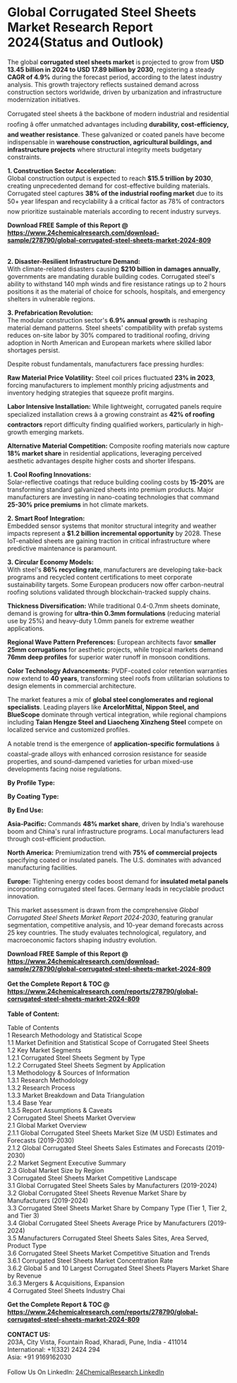 <h1>Global Corrugated Steel Sheets Market Research Report 2024(Status and Outlook)</h1><p>The global <strong>corrugated steel sheets market</strong> is projected to grow from <strong>USD 13.45 billion in 2024 to USD 17.89 billion by 2030</strong>, registering a steady <strong>CAGR of 4.9%</strong> during the forecast period, according to the latest industry analysis. This growth trajectory reflects sustained demand across construction sectors worldwide, driven by urbanization and infrastructure modernization initiatives.</p><p>Corrugated steel sheets â the backbone of modern industrial and residential roofing â offer unmatched advantages including <strong>durability, cost-efficiency, and weather resistance</strong>. These galvanized or coated panels have become indispensable in <strong>warehouse construction, agricultural buildings, and infrastructure projects</strong> where structural integrity meets budgetary constraints.</p><p><strong>1. Construction Sector Acceleration:</strong><br>
Global construction output is expected to reach <strong>$15.5 trillion by 2030</strong>, creating unprecedented demand for cost-effective building materials. Corrugated steel captures <strong>38% of the industrial roofing market</strong> due to its 50+ year lifespan and recyclability â a critical factor as 78% of contractors now prioritize sustainable materials according to recent industry surveys.</p><div><b>Download FREE Sample of this Report @ 
            <a href="https://www.24chemicalresearch.com/download-sample/278790/global-corrugated-steel-sheets-market-2024-809">
            https://www.24chemicalresearch.com/download-sample/278790/global-corrugated-steel-sheets-market-2024-809</a></b></div><br><p><strong>2. Disaster-Resilient Infrastructure Demand:</strong><br>
With climate-related disasters causing <strong>$210 billion in damages annually</strong>, governments are mandating durable building codes. Corrugated steel's ability to withstand 140 mph winds and fire resistance ratings up to 2 hours positions it as the material of choice for schools, hospitals, and emergency shelters in vulnerable regions.</p><p><strong>3. Prefabrication Revolution:</strong><br>
The modular construction sector's <strong>6.9% annual growth</strong> is reshaping material demand patterns. Steel sheets' compatibility with prefab systems reduces on-site labor by 30% compared to traditional roofing, driving adoption in North American and European markets where skilled labor shortages persist.</p><p>Despite robust fundamentals, manufacturers face pressing hurdles:</p><p><strong>Raw Material Price Volatility:</strong> Steel coil prices fluctuated <strong>23% in 2023</strong>, forcing manufacturers to implement monthly pricing adjustments and inventory hedging strategies that squeeze profit margins.</p><p><strong>Labor Intensive Installation:</strong> While lightweight, corrugated panels require specialized installation crews â a growing constraint as <strong>42% of roofing contractors</strong> report difficulty finding qualified workers, particularly in high-growth emerging markets.</p><p><strong>Alternative Material Competition:</strong> Composite roofing materials now capture <strong>18% market share</strong> in residential applications, leveraging perceived aesthetic advantages despite higher costs and shorter lifespans.</p><p><strong>1. Cool Roofing Innovations:</strong><br>
Solar-reflective coatings that reduce building cooling costs by <strong>15-20%</strong> are transforming standard galvanized sheets into premium products. Major manufacturers are investing in nano-coating technologies that command <strong>25-30% price premiums</strong> in hot climate markets.</p><p><strong>2. Smart Roof Integration:</strong><br>
Embedded sensor systems that monitor structural integrity and weather impacts represent a <strong>$1.2 billion incremental opportunity</strong> by 2028. These IoT-enabled sheets are gaining traction in critical infrastructure where predictive maintenance is paramount.</p><p><strong>3. Circular Economy Models:</strong><br>
With steel's <strong>86% recycling rate</strong>, manufacturers are developing take-back programs and recycled content certifications to meet corporate sustainability targets. Some European producers now offer carbon-neutral roofing solutions validated through blockchain-tracked supply chains.</p><p><strong>Thickness Diversification:</strong> While traditional 0.4-0.7mm sheets dominate, demand is growing for <strong>ultra-thin 0.3mm formulations</strong> (reducing material use by 25%) and heavy-duty 1.0mm panels for extreme weather applications.</p><p><strong>Regional Wave Pattern Preferences:</strong> European architects favor <strong>smaller 25mm corrugations</strong> for aesthetic projects, while tropical markets demand <strong>76mm deep profiles</strong> for superior water runoff in monsoon conditions.</p><p><strong>Color Technology Advancements:</strong> PVDF-coated color retention warranties now extend to <strong>40 years</strong>, transforming steel roofs from utilitarian solutions to design elements in commercial architecture.</p><p>The market features a mix of <strong>global steel conglomerates and regional specialists</strong>. Leading players like <strong>ArcelorMittal, Nippon Steel, and BlueScope</strong> dominate through vertical integration, while regional champions including <strong>Taian Hengze Steel and Liaocheng Xinzheng Steel</strong> compete on localized service and customized profiles.</p><p>A notable trend is the emergence of <strong>application-specific formulations</strong> â coastal-grade alloys with enhanced corrosion resistance for seaside properties, and sound-dampened varieties for urban mixed-use developments facing noise regulations.</p><p><strong>By Profile Type:</strong></p><p><strong>By Coating Type:</strong></p><p><strong>By End Use:</strong></p><p><strong>Asia-Pacific:</strong> Commands <strong>48% market share</strong>, driven by India's warehouse boom and China's rural infrastructure programs. Local manufacturers lead through cost-efficient production.</p><p><strong>North America:</strong> Premiumization trend with <strong>75% of commercial projects</strong> specifying coated or insulated panels. The U.S. dominates with advanced manufacturing facilities.</p><p><strong>Europe:</strong> Tightening energy codes boost demand for <strong>insulated metal panels</strong> incorporating corrugated steel faces. Germany leads in recyclable product innovation.</p><p>This market assessment is drawn from the comprehensive <em>Global Corrugated Steel Sheets Market Report 2024-2030</em>, featuring granular segmentation, competitive analysis, and 10-year demand forecasts across 25 key countries. The study evaluates technological, regulatory, and macroeconomic factors shaping industry evolution.</p><div><b>Download FREE Sample of this Report @ 
            <a href="https://www.24chemicalresearch.com/download-sample/278790/global-corrugated-steel-sheets-market-2024-809">
            https://www.24chemicalresearch.com/download-sample/278790/global-corrugated-steel-sheets-market-2024-809</a></b></div><br><div><b>Get the Complete Report & TOC @ 
            <a href="https://www.24chemicalresearch.com/reports/278790/global-corrugated-steel-sheets-market-2024-809">
            https://www.24chemicalresearch.com/reports/278790/global-corrugated-steel-sheets-market-2024-809</a></b></div><br>
            <b>Table of Content:</b><p>Table of Contents<br />
1 Research Methodology and Statistical Scope<br />
1.1 Market Definition and Statistical Scope of Corrugated Steel Sheets<br />
1.2 Key Market Segments<br />
1.2.1 Corrugated Steel Sheets Segment by Type<br />
1.2.2 Corrugated Steel Sheets Segment by Application<br />
1.3 Methodology & Sources of Information<br />
1.3.1 Research Methodology<br />
1.3.2 Research Process<br />
1.3.3 Market Breakdown and Data Triangulation<br />
1.3.4 Base Year<br />
1.3.5 Report Assumptions & Caveats<br />
2 Corrugated Steel Sheets Market Overview<br />
2.1 Global Market Overview<br />
2.1.1 Global Corrugated Steel Sheets Market Size (M USD) Estimates and Forecasts (2019-2030)<br />
2.1.2 Global Corrugated Steel Sheets Sales Estimates and Forecasts (2019-2030)<br />
2.2 Market Segment Executive Summary<br />
2.3 Global Market Size by Region<br />
3 Corrugated Steel Sheets Market Competitive Landscape<br />
3.1 Global Corrugated Steel Sheets Sales by Manufacturers (2019-2024)<br />
3.2 Global Corrugated Steel Sheets Revenue Market Share by Manufacturers (2019-2024)<br />
3.3 Corrugated Steel Sheets Market Share by Company Type (Tier 1, Tier 2, and Tier 3)<br />
3.4 Global Corrugated Steel Sheets Average Price by Manufacturers (2019-2024)<br />
3.5 Manufacturers Corrugated Steel Sheets Sales Sites, Area Served, Product Type<br />
3.6 Corrugated Steel Sheets Market Competitive Situation and Trends<br />
3.6.1 Corrugated Steel Sheets Market Concentration Rate<br />
3.6.2 Global 5 and 10 Largest Corrugated Steel Sheets Players Market Share by Revenue<br />
3.6.3 Mergers & Acquisitions, Expansion<br />
4 Corrugated Steel Sheets Industry Chai</p><div><b>Get the Complete Report & TOC @ 
            <a href="https://www.24chemicalresearch.com/reports/278790/global-corrugated-steel-sheets-market-2024-809">
            https://www.24chemicalresearch.com/reports/278790/global-corrugated-steel-sheets-market-2024-809</a></b></div><br><b>CONTACT US:</b><br>
            203A, City Vista, Fountain Road, Kharadi, Pune, India - 411014<br>
            International: +1(332) 2424 294<br>
            Asia: +91 9169162030 <br><br>
            Follow Us On LinkedIn: <a href="https://www.linkedin.com/company/24chemicalresearch/">24ChemicalResearch LinkedIn</a>